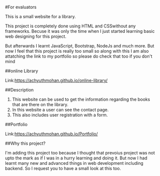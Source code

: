 #For evaluators

This is a small website for a library.

This project is completely done using HTML and CSSwithout any frameworks. Becuse it was only the time when I just started learning basic web designing for this project.

But afterwards I learnt JavaScript, Bootstrap, NodeJs and much more. But now I feel that this project is really too small so along with this I am also attatching the link to my portfolio so please do check that too if you don't mind

##online Library
 
 Link:https://achyuthmohan.github.io/online-library/
 
 ##Description 
 1. This website can be used to get the information regarding the books that are there on the library.
 2. In this website a user can see the contact page.
 3. This also includes  user registration with a form.
 
 ##Portfolio
 
Link:https://achyuthmohan.github.io/Portfolio/

##Why this project?

I'm adding this project too because I thought that prevoius project was not upto the mark as if I was in a hurry learning and doing it.
 But now I had learnt many new and advanced things in web development including backend. So I request you to have a small look at  this too.
